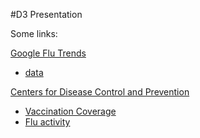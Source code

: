 #D3 Presentation

Some links:

[Google Flu Trends](https://www.google.org/flutrends/us/#US)

* [data](https://www.google.org/flutrends/us/data.txt)

[Centers for Disease Control and Prevention](http://www.cdc.gov/flu/index.htm)

* [Vaccination Coverage](http://www.cdc.gov/flu/fluvaxview/reports/reporti1314/trends/index.htm)
* [Flu activity](http://www.cdc.gov/flu/weekly/fluactivitysurv.htm)
